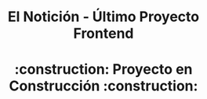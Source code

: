  <h1 align="center">  El Notición - Último Proyecto Frontend </h1> 

<h1 align="center"> :construction: Proyecto en Construcción :construction: <h1>
